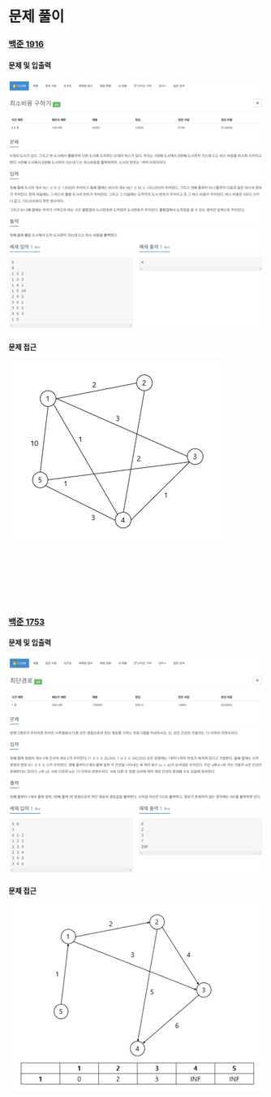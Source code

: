 # 문제 풀이

### [백준 1916](https://www.acmicpc.net/problem/1916)

#### 문제 및 입출력
![](image/1916.png)

#### 문제 접근
![](image/1916_2.png)

<br>
<br>
<br>
<br>
<br>
<br>

### [백준 1753](https://www.acmicpc.net/problem/1753)

#### 문제 및 입출력
![](image/1753.png)

#### 문제 접근
![](image/1753_2.png)
